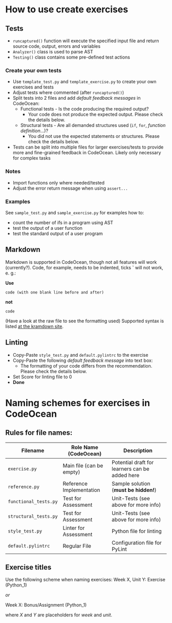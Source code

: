 # How to use create exercises

## Tests

- `runcaptured()` function will execute the specified input file and return source code, output, errors and variables
- `Analyzer()` class is used to parse AST
- `Testing()` class contains some pre-defined test actions

### Create your own tests

- Use `template_test.py` and `template_exercise.py` to create your own exercises and tests
- Adjust tests where commented (after `runcaptured()`)
- Split tests into 2 files and add *default feedback messages* in CodeOcean:
    - Functional tests - Is the code producing the required output?
      - Your code does not produce the expected output. Please check the details below.
    - Structural tests - Are all demanded structures used (`if`, `for`, *function definition*...)?
      - You did not use the expected statements or structures. Please check the details below.
- Tests can be split into multiple files for larger exercises/tests to provide more and fine-grained feedback in
  CodeOcean. Likely only necessary for complex tasks


### Notes

- Import functions only where needed/tested
- Adjust the error return message when using `assert...`


### Examples

See `sample_test.py` and `sample_exercise.py` for examples how to:
- count the number of ifs in a program using AST
- test the output of a user function
- test the standard output of a user program


## Markdown

Markdown is supported in CodeOcean, though not all features will work (currently?). Code, for example, needs to be
indented, ticks **`** will not work, e. g.:

**Use**

    code (with one blank line before and after)

**not**
```
code
```

(Have a look at the raw file to see the formatting used)
Supported syntax is listed
[at the kramdown site](https://kramdown.gettalong.org/quickref.html).


## Linting

- Copy-Paste `style_test.py` and `default.pylintrc` to the exercise
- Copy-Paste the following *default feedback message* into text box:
    - The formatting of your code differs from the recommendation. Please check the details below.
- Set Score for linting file to 0
- **Done**


# Naming schemes for exercises in CodeOcean

## Rules for file names:

| Filename              | Role Name (CodeOcean)    | Description                                    |
| --------------------- | ------------------------ | ---------------------------------------------- |
| `exercise.py`         | Main file (can be empty) | Potential draft for learners can be added here |
| `reference.py`        | Reference Implementation | Sample solution (**must be hidden!**)          |
| `functional_tests.py` | Test for Assessment      | Unit-Tests (see above for more info)           |
| `structural_tests.py` | Test for Assessment      | Unit-Tests (see above for more info)           |
| `style_test.py`       | Linter for Assessment    | Python file for linting                        |
| `default.pylintrc`    | Regular File             | Configuration file for PyLint                  |


## Exercise titles

Use the following scheme when naming exercises:
Week X, Unit Y: Exercise (Python_1)

*or*

Week X: Bonus/Assignment (Python_1)


where *X* and *Y* are placeholders for *week* and *unit*.
